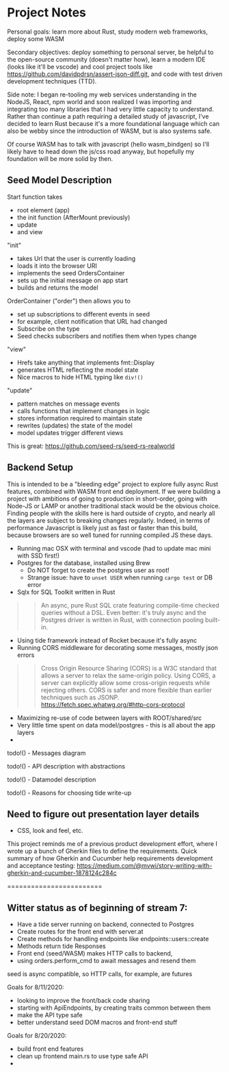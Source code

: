 # Project Notes

Personal goals: learn more about Rust, study modern web frameworks, deploy some WASM


Secondary objectives: deploy something to personal server, be helpful to the open-source community (doesn't matter how), learn a modern IDE (looks like it'll be vscode) and cool project tools like https://github.com/davidpdrsn/assert-json-diff.git, and code with test driven development techniques (TTD).


Side note: I began re-tooling my web services understanding in the NodeJS, React, npm world and soon realized I was importing and integrating too many libraries that I had very little capacity to understand. Rather than continue a path requiring a detailed study of javascript, I've decided to learn Rust because it's a more foundational language which can also be webby since the introduction of WASM, but is also systems safe.


Of course WASM has to talk with javascript (hello wasm_bindgen) so I'll likely have to head down the js/css road anyway, but hopefully my foundation will be more solid by then.

## Seed Model Description

Start function takes 
 - root element (app) 
 - the init function (AfterMount previously)
 - update
 - and view

"init" 
 - takes Url that the user is currently loading
 - loads it into the browser URI
 - implements the seed OrdersContainer
 - sets up the initial message on app start
 - builds and returns the model

 OrderContainer ("order") then allows you to 
 - set up subscriptions to different events in seed
 - for example, client notification that URL had changed
 - Subscribe on the type
 - Seed checks subscribers and notifies them when types change

"view"
 - Hrefs take anything that implements fmt::Display
 - generates HTML reflecting the model state
 - Nice macros to hide HTML typing like `div!()`

"update"
 - pattern matches on message events 
 - calls functions that implement changes in logic
 - stores information required to maintain state
 - rewrites (updates) the state of the model 
 - model updates trigger different views
 
 This is great: https://github.com/seed-rs/seed-rs-realworld 

## Backend Setup

This is intended to be a "bleeding edge" project to explore fully async Rust features, combined with WASM front end deployment. If we were building a project with ambitions of going to production in short-order, going with Node-JS or LAMP or another traditional stack would be the obvious choice. Finding people with the skills here is hard outside of crypto, and nearly all the layers are subject to breaking changes regularly. Indeed, in terms of performance Javascript is likely just as fast or faster than this build, because browsers are so well tuned for running compiled JS these days.

 - Running mac OSX with terminal and vscode (had to update mac mini with SSD first!)
 - Postgres for the database, installed using Brew
   - Do NOT forget to create the postgres user as root!
   - Strange issue: have to `unset USER` when running `cargo test` or DB error
 - Sqlx for SQL Toolkit written in Rust
 >> An async, pure Rust SQL crate featuring compile-time checked queries without a DSL. Even better: it's truly async and the Postgres driver is written in Rust, with connection pooling built-in.
 - Using tide framework instead of Rocket because it's fully async
 - Running CORS middleware for decorating some messages, mostly json errors

>> Cross Origin Resource Sharing (CORS) is a W3C standard that allows a server to relax the same-origin policy. Using CORS, a server can explicitly allow some cross-origin requests while rejecting others. CORS is safer and more flexible than earlier techniques such as JSONP.  https://fetch.spec.whatwg.org/#http-cors-protocol

 - Maximizing re-use of code between layers with ROOT/shared/src
 - Very little time spent on data model/postgres - this is all about the app layers
 - 

todo!() - Messages diagram


todo!() - API description with abstractions


todo!() - Datamodel description


todo!() - Reasons for choosing tide write-up


## Need to figure out presentation layer details
 - CSS, look and feel, etc.

This project reminds me of a previous product development effort, where I wrote up a bunch of Gherkin files to define the requirements. Quick summary of how Gherkin and Cucumber help requirements development and acceptance testing: https://medium.com/@mvwi/story-writing-with-gherkin-and-cucumber-1878124c284c

========================

## Witter status as of beginning of stream 7:

 - Have a tide server running on backend, connected to Postgres
 - Create routes for the front end with server.at
 - Create methods for handling endpoints like endpoints::users::create
 - Methods return tide Responses
 - Front end (seed/WASM) makes HTTP calls to backend,
 - using orders.perform_cmd to await messages and resend them

seed is async compatible, so HTTP calls, for example, are futures 

Goals for 8/11/2020: 
 - looking to improve the front/back code sharing
 - starting with ApiEndpoints, by creating traits common between them
 - make the API type safe
 - better understand seed DOM macros and front-end stuff

Goals for 8/20/2020:
- build front end features
- clean up frontend main.rs to use type safe API
- 

